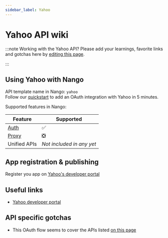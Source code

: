 ```yaml
---
sidebar_label: Yahoo
---
```


# Yahoo API wiki

:::note Working with the Yahoo API?
Please add your learnings, favorite links and gotchas here by [editing this page](https://github.com/nangohq/nango/tree/master/docs/docs/providers/yahoo.md).

:::

## Using Yahoo with Nango

API template name in Nango: `yahoo`  
Follow our [quickstart](../quickstart.md) to add an OAuth integration with Yahoo in 5 minutes.

Supported features in Nango:

| Feature                            | Supported                 |
| ---------------------------------- | ------------------------- |
| [Auth](/nango-auth/core-concepts)  | ✅                        |
| [Proxy](/nango-unified-apis/proxy) | ❎                        |
| Unified APIs                       | _Not included in any yet_ |

## App registration & publishing

Register you app on [Yahoo's developer portal](https://developer.yahoo.com/)

## Useful links

-   [Yahoo developer portal](https://developer.yahoo.com/)

## API specific gotchas

-   This OAuth flow seems to cover the APIs listed [on this page](https://developer.yahoo.com/api)
